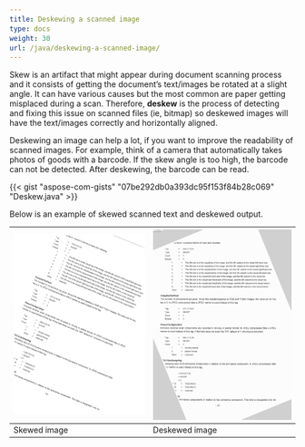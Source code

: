 ```yaml
---
title: Deskewing a scanned image
type: docs
weight: 30
url: /java/deskewing-a-scanned-image/
---
```


Skew is an artifact that might appear during document scanning process and it consists of getting the document’s text/images be rotated at a slight angle. It can have various causes but the most common are paper getting misplaced during a scan. Therefore, **deskew** is the process of detecting and fixing this issue on scanned files (ie, bitmap) so deskewed images will have the text/images correctly and horizontally aligned.

Deskewing an image can help a lot, if you want to improve the readability of scanned images. For example, think of a camera that automatically takes photos of goods with a barcode. If the skew angle is too high, the barcode can not be detected. After deskewing, the barcode can be read.

{{< gist "aspose-com-gists" "07be292db0a393dc95f153f84b28c069" "Deskew.java" >}}


Below is an example of skewed scanned text and deskewed output.

| ![todo:image_alt_text](deskewing-a-scanned-image_1.png) | ![todo:image_alt_text](deskewing-a-scanned-image_2.png) |
| ------------------------------------------------------- | ------------------------------------------------------- |
| Skewed image                                            | Deskewed image                                          |